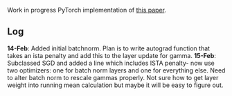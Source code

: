 Work in progress PyTorch implementation of [this paper](https://arxiv.org/abs/1802.00124).

## Log
**14-Feb**: Added initial batchnorm. Plan is to write autograd function that takes an ista penalty and add this to the layer update for gamma.
**15-Feb**: Subclassed SGD and added a line which includes ISTA penalty- now use two optimizers: one for batch norm layers and one for everything else. Need to alter batch norm to rescale gammas properly. Not sure how to get layer weight into running mean calculation but maybe it will be easy to figure out. 
